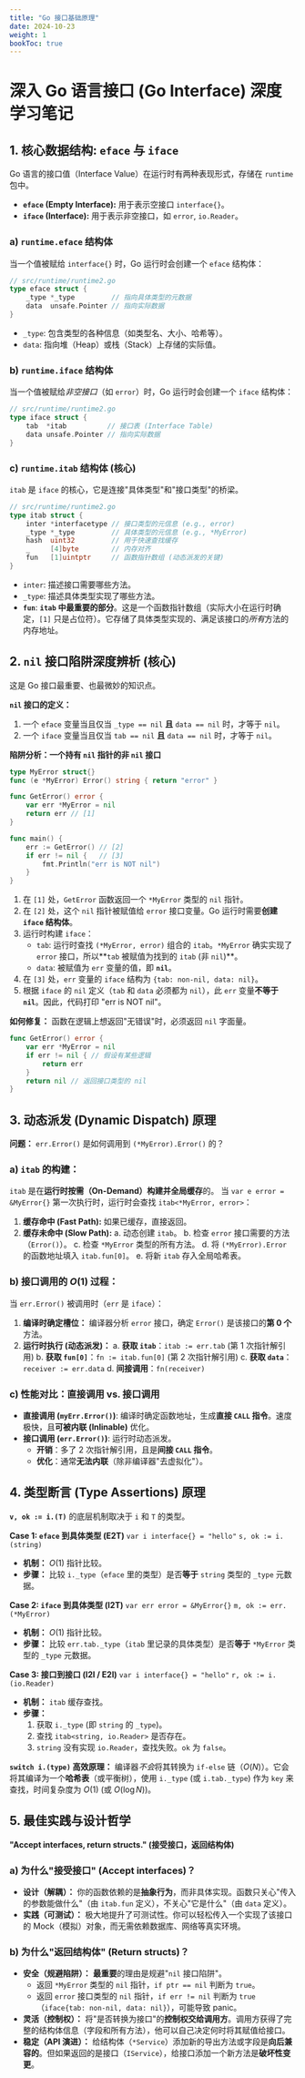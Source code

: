 ```yaml
---
title: "Go 接口基础原理"
date: 2024-10-23
weight: 1
bookToc: true
---
```


# 深入 Go 语言接口 (Go Interface) 深度学习笔记

## 1. 核心数据结构: `eface` 与 `iface`

Go 语言的接口值（Interface Value）在运行时有两种表现形式，存储在 `runtime` 包中。

* **`eface` (Empty Interface):** 用于表示空接口 `interface{}`。
* **`iface` (Interface):** 用于表示非空接口，如 `error`, `io.Reader`。

### a) `runtime.eface` 结构体

当一个值被赋给 `interface{}` 时，Go 运行时会创建一个 `eface` 结构体：

```go
// src/runtime/runtime2.go
type eface struct {
    _type *_type         // 指向具体类型的元数据
    data  unsafe.Pointer // 指向实际数据
}
```

* `_type`: 包含类型的各种信息（如类型名、大小、哈希等）。
* `data`: 指向堆（Heap）或栈（Stack）上存储的实际值。

### b) `runtime.iface` 结构体

当一个值被赋给*非空接口*（如 `error`）时，Go 运行时会创建一个 `iface` 结构体：

```go
// src/runtime/runtime2.go
type iface struct {
    tab  *itab          // 接口表 (Interface Table)
    data unsafe.Pointer // 指向实际数据
}
```

### c) `runtime.itab` 结构体 (核心)

`itab` 是 `iface` 的核心，它是连接"具体类型"和"接口类型"的桥梁。

```go
// src/runtime/runtime2.go
type itab struct {
    inter *interfacetype // 接口类型的元信息 (e.g., error)
    _type *_type         // 具体类型的元信息 (e.g., *MyError)
    hash  uint32         // 用于快速查找缓存
    _     [4]byte        // 内存对齐
    fun   [1]uintptr     // 函数指针数组 (动态派发的关键)
}
```

* `inter`: 描述接口需要哪些方法。
* `_type`: 描述具体类型实现了哪些方法。
* **`fun`**: **`itab` 中最重要的部分**。这是一个函数指针数组（实际大小在运行时确定，`[1]` 只是占位符）。它存储了具体类型实现的、满足该接口的*所有*方法的内存地址。

## 2. `nil` 接口陷阱深度辨析 (核心)

这是 Go 接口最重要、也最微妙的知识点。

**`nil` 接口的定义：**

1.  一个 `eface` 变量当且仅当 `_type == nil` **且** `data == nil` 时，才等于 `nil`。
2.  一个 `iface` 变量当且仅当 `tab == nil` **且** `data == nil` 时，才等于 `nil`。

**陷阱分析：一个持有 `nil` 指针的非 `nil` 接口**

```go
type MyError struct{}
func (e *MyError) Error() string { return "error" }

func GetError() error {
    var err *MyError = nil
    return err // [1]
}

func main() {
    err := GetError() // [2]
    if err != nil {   // [3]
        fmt.Println("err is NOT nil")
    }
}
```

1.  在 `[1]` 处，`GetError` 函数返回一个 `*MyError` 类型的 `nil` 指针。
2.  在 `[2]` 处，这个 `nil` 指针被赋值给 `error` 接口变量。Go 运行时需要**创建 `iface` 结构体**。
3.  运行时构建 `iface`：
    * `tab`: 运行时查找 `(*MyError, error)` 组合的 `itab`。`*MyError` 确实实现了 `error` 接口，所以**`tab` 被赋值为找到的 `itab` (非 `nil`)**。
    * `data`: 被赋值为 `err` 变量的值，即 **`nil`**。
4.  在 `[3]` 处，`err` 变量的 `iface` 结构为 `{tab: non-nil, data: nil}`。
5.  根据 `iface` 的 `nil` 定义（`tab` 和 `data` 必须都为 `nil`），此 `err` 变量**不等于 `nil`**。因此，代码打印 "err is NOT nil"。

**如何修复：** 函数在逻辑上想返回"无错误"时，必须返回 `nil` 字面量。

```go
func GetError() error {
    var err *MyError = nil
    if err != nil { // 假设有某些逻辑
        return err
    }
    return nil // 返回接口类型的 nil
}
```

## 3. 动态派发 (Dynamic Dispatch) 原理

**问题：** `err.Error()` 是如何调用到 `(*MyError).Error()` 的？

### a) `itab` 的构建：
`itab` 是在**运行时按需（On-Demand）构建并全局缓存**的。
当 `var e error = &MyError{}` 第一次执行时，运行时会查找 `itab<*MyError, error>`：

1.  **缓存命中 (Fast Path):** 如果已缓存，直接返回。
2.  **缓存未命中 (Slow Path):**
    a.  动态创建 `itab`。
    b.  检查 `error` 接口需要的方法（`Error()`）。
    c.  检查 `*MyError` 类型的所有方法。
    d.  将 `(*MyError).Error` 的函数地址填入 `itab.fun[0]`。
    e.  将新 `itab` 存入全局哈希表。

### b) 接口调用的 $O(1)$ 过程：
当 `err.Error()` 被调用时（`err` 是 `iface`）：

1.  **编译时确定槽位：** 编译器分析 `error` 接口，确定 `Error()` 是该接口的**第 0 个**方法。
2.  **运行时执行 (动态派发)：**
    a.  **获取 `itab`**：`itab := err.tab` (第 1 次指针解引用)
    b.  **获取 `fun[0]`**：`fn := itab.fun[0]` (第 2 次指针解引用)
    c.  **获取 `data`**：`receiver := err.data`
    d.  **间接调用**：`fn(receiver)`

### c) 性能对比：直接调用 vs. 接口调用

* **直接调用 (`myErr.Error()`)**: 编译时确定函数地址，生成**直接 `CALL` 指令**。速度极快，且**可被内联 (Inlinable)** 优化。
* **接口调用 (`err.Error()`)**: 运行时动态派发。
    * **开销**：多了 2 次指针解引用，且是**间接 `CALL` 指令**。
    * **优化**：通常**无法内联**（除非编译器"去虚拟化"）。

## 4. 类型断言 (Type Assertions) 原理

**`v, ok := i.(T)`** 的底层机制取决于 `i` 和 `T` 的类型。

**Case 1: `eface` 到具体类型 (E2T)**
`var i interface{} = "hello"`
`s, ok := i.(string)`

* **机制：** $O(1)$ 指针比较。
* **步骤：** 比较 `i._type`（`eface` 里的类型）是否**等于** `string` 类型的 `_type` 元数据。

**Case 2: `iface` 到具体类型 (I2T)**
`var err error = &MyError{}`
`m, ok := err.(*MyError)`

* **机制：** $O(1)$ 指针比较。
* **步骤：** 比较 `err.tab._type`（`itab` 里记录的具体类型）是否**等于** `*MyError` 类型的 `_type` 元数据。

**Case 3: 接口到接口 (I2I / E2I)**
`var i interface{} = "hello"`
`r, ok := i.(io.Reader)`

* **机制：** `itab` 缓存查找。
* **步骤：**
    1.  获取 `i._type` (即 `string` 的 `_type`)。
    2.  查找 `itab<string, io.Reader>` 是否存在。
    3.  `string` 没有实现 `io.Reader`，查找失败。`ok` 为 `false`。

**`switch i.(type)` 高效原理：**
编译器*不会*将其转换为 `if-else` 链（$O(N)$）。它会将其编译为一个**哈希表**（或平衡树），使用 `i._type` (或 `i.tab._type`) 作为 `key` 来查找，时间复杂度为 $O(1)$ (或 $O(\log N)$)。

## 5. 最佳实践与设计哲学

**"Accept interfaces, return structs." (接受接口，返回结构体)**

### a) 为什么"接受接口" (Accept interfaces)？

* **设计（解耦）：** 你的函数依赖的是**抽象行为**，而非具体实现。函数只关心"传入的参数能做什么"（由 `itab.fun` 定义），不关心"它是什么"（由 `data` 定义）。
* **实践（可测试）：** 极大地提升了可测试性。你可以轻松传入一个实现了该接口的 Mock（模拟）对象，而无需依赖数据库、网络等真实环境。

### b) 为什么"返回结构体" (Return structs)？

* **安全（规避陷阱）：** **最重要**的理由是规避"`nil` 接口陷阱"。
    * 返回 `*MyError` 类型的 `nil` 指针，`if ptr == nil` 判断为 `true`。
    * 返回 `error` 接口类型的 `nil` 指针，`if err != nil` 判断为 `true`（`iface{tab: non-nil, data: nil}`），可能导致 panic。
* **灵活（控制权）：** 将"是否转换为接口"的**控制权交给调用方**。调用方获得了完整的结构体信息（字段和所有方法），他可以自己决定何时将其赋值给接口。
* **稳定（API 演进）：** 给结构体（`*Service`）添加新的导出方法或字段是**向后兼容的**。但如果返回的是接口（`IService`），给接口添加一个新方法是**破坏性变更**。